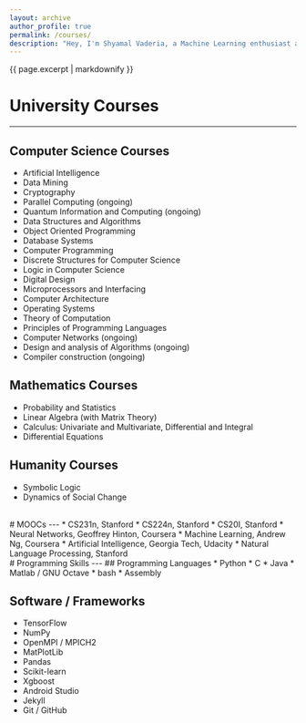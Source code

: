 ```yaml
---
layout: archive
author_profile: true
permalink: /courses/
description: "Hey, I'm Shyamal Vaderia, a Machine Learning enthusiast and Python lover, pursuing B.E.(Hons) in Computer Science from BITS Pilani, Pilani Campus, India."
---
```

{{ page.excerpt | markdownify }}
# University Courses
---
## Computer Science Courses
* Artificial Intelligence
* Data Mining
* Cryptography
* Parallel Computing (ongoing)
* Quantum Information and Computing (ongoing)
* Data Structures and Algorithms
* Object Oriented Programming
* Database Systems
* Computer Programming
* Discrete Structures for Computer Science
* Logic in Computer Science
* Digital Design
* Microprocessors and Interfacing
* Computer Architecture 
* Operating Systems 
* Theory of Computation 
* Principles of Programming Languages 
* Computer Networks (ongoing)
* Design and analysis of Algorithms (ongoing)
* Compiler construction (ongoing)

## Mathematics Courses
* Probability and Statistics
* Linear Algebra (with Matrix Theory)
* Calculus: Univariate and Multivariate, Differential and Integral
* Differential Equations

## Humanity Courses
* Symbolic Logic
* Dynamics of Social Change

<br>
# MOOCs
---
* CS231n, Stanford
* CS224n, Stanford
* CS20I, Stanford
* Neural Networks, Geoffrey Hinton, Coursera
* Machine Learning, Andrew Ng, Coursera
* Artificial Intelligence, Georgia Tech, Udacity
* Natural Language Processing, Stanford

<br>
# Programming Skills
---
## Programming Languages
* Python
* C
* Java
* Matlab / GNU Octave
* bash
* Assembly 

## Software / Frameworks
* TensorFlow 
* NumPy
* OpenMPI / MPICH2
* MatPlotLib
* Pandas
* Scikit-learn
* Xgboost
* Android Studio
* Jekyll 
* Git / GitHub